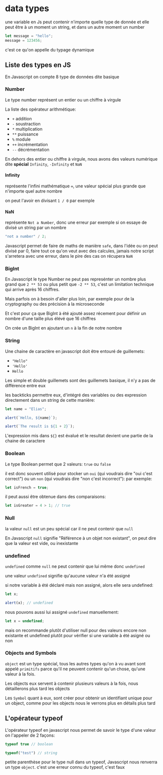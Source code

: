# data types

une variable en Js peut contenir n'importe quelle type de donnée et elle peut être à un moment un string, et dans un autre moment un number

```js
let message = "hello";
message = 123456;
```

c'est ce qu'on appelle du typage dynamique

## Liste des types en JS

En Javascript on compte 8 type de données dite basique

### Number

Le type number représent un entier ou un chiffre à virgule

La liste des opérateur arithmétique:

- `+` addition
- `-` soustraction
- `*` multiplication
- `**` puissance
- `%` module
- `++` incrémentation
- `--` décrémentation

En dehors des entier ou chiffre à virgule, nous avons des valeurs numérique dite **spécial** `Infinity`, `-Infinity` et `NaN`

#### Infinity

représente l'infini mathématique `∞`, une valeur spécial plus grande que n'importe quel autre nombre

on peut l'avoir en divisant `1 / 0` par exemple

#### NaN

représente `Not a Number`, donc une erreur par exemple si on essaye de divisé un string par un nombre

```js
"not a number" / 2;
```

Javascript permet de faire de maths de manière `safe`, dans l'idée ou on peut divisé par 0, faire tout ce qu'on veut avec des calcules, jamais notre script s'arretera avec une erreur, dans le pire des cas on récupera `NaN`

### BigInt

En Javascript le type Number ne peut pas represénter un nombre plus grand que `2 ** 53` ou plus petit que `-2 ** 53`, c'est un limitation technique qui arrive après 16 chiffres.

Mais parfois on à besoin d'aller plus loin, par exemple pour de la cryptography ou des précision à la microseconde

Et c'est pour ça que BigInt à été ajouté assez récement pour définir un nombre d'une taille plus élévé que 16 chiffres

On crée un BigInt en ajoutant un `n` à la fin de notre nombre

### String

Une chaine de caractère en javascript doit être entouré de guillemets:

- `"Hello"`
- `'Hello'`
- `Hello`

Les simple et double guillemets sont des guillemets basique, il n'y a pas de différence entre eux

les backticks permettre eux, d'intégré des variables ou des expression directement dans un string de cette manière:

```js
let name = "Elias";

alert(`Hello, ${name}`);

alert(`The result is ${1 + 2}`);
```

L'expression mis dans `${}` est évalué et le resultat devient une partie de la chaine de caractere

### Boolean

Le type Boolean permet que 2 valeurs: `true` ou `false`

il est donc souvent utilisé pour stocker un `oui` (qui voudrais dire "oui c'est correct") ou un `non` (qui voudrais dire "non c'est incorrect"): par exemple:
```js
let isFrench = true;
```

il peut aussi être obtenue dans des comparaisons:
```js
let isGreater = 4 > 1; // true
```

### Null

la valeur `null` est un peu spécial car il ne peut contenir que `null` 

En Javascript `null` signifie "Référence à un objet non existant", on peut dire que la valeur est vide, ou inexistante

### undefined

`undefined` comme `null` ne peut contenir que lui même donc `undefined`

une valeur `undefined` signifie qu'aucune valeur n'a été assigné

si notre variable à été déclaré mais non assigné, alors elle sera undefined:
```js
let x;

alert(x); // undefined
```

nous pouvons aussi lui assigné `undefined` manuellement:
```js
let x = undefined;
```

mais on recommande plutôt d'utiliser null pour des valeurs encore non existante et undefined plutôt pour vérifier si une variable à été asigné ou non

### Objects and Symbols

`object` est un type spécial, tous les autres types qu'on à vu avant sont appelé `primitifs` parce qu'il ne peuvent contenir qu'un chose, qu'une valeur à la fois. 

Les objects eux servent à contenir plusieurs valeurs à la fois, nous détaillerons plus tard les objects 

Les `Symbol` quant à eux, sont créer pour obtenir un identifiant unique pour un object, comme pour les objects nous le verrons plus en détails plus tard

## L'opérateur typeof

L'opérateur typeof en javascript nous permet de savoir le type d'une valeur on l'appeler de 2 façons:
```js
typeof true // boolean

typeof("test") // string
```

petite parenthèse pour le type null dans un typeof, Javascript nous renverra un type `object`. c'est une erreur connu du typeof, c'est faux
